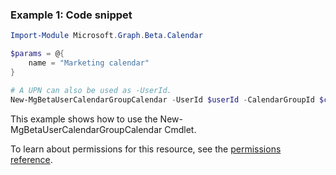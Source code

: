 ### Example 1: Code snippet

```powershell
Import-Module Microsoft.Graph.Beta.Calendar

$params = @{
	name = "Marketing calendar"
}

# A UPN can also be used as -UserId.
New-MgBetaUserCalendarGroupCalendar -UserId $userId -CalendarGroupId $calendarGroupId -BodyParameter $params
```
This example shows how to use the New-MgBetaUserCalendarGroupCalendar Cmdlet.

To learn about permissions for this resource, see the [permissions reference](/graph/permissions-reference).


